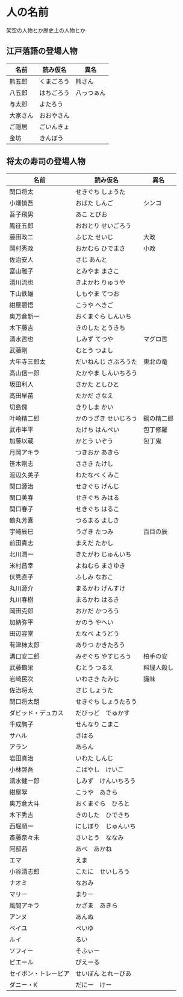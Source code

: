 # 人の名前

架空の人物とか歴史上の人物とか

## 江戸落語の登場人物

| 名前     | 読み仮名   | 異名       |
| -------- | ---------- | ---------- |
| 熊五郎   | くまごろう | 熊さん     |
| 八五郎   | はちごろう | 八っつぁん |
| 与太郎   | よたろう   |            |
| 大家さん | おおやさん |            |
| ご隠居   | ごいんきょ |            |
| 金坊     | きんぼう   |            |

## 将太の寿司の登場人物

| 名前                 | 読み仮名              | 異名       |
| -------------------- | --------------------- | ---------- |
| 関口将太             | せきぐち しょうた     |            |
| 小畑慎吾             | おばた しんご         | シンコ     |
| 吾子飛男             | あこ とびお           |            |
| 鳳征五郎             | おおとり せいごろう   |            |
| 藤田政二             | ふじた せいじ         | 大政       |
| 岡村秀政             | おかむら ひでまさ     | 小政       |
| 佐治安人             | さじ あんと           |            |
| 富山雅子             | とみやま まさこ       |            |
| 清川流也             | きよかわ りゅうや     |            |
| 下山鉄雄             | しもやま てつお       |            |
| 紺屋碧悟             | こうや へきご         |            |
| 奥万倉新一           | おくまぐら しんいち   |            |
| 木下藤吉             | きのした とうきち     |            |
| 清水哲也             | しみず てつや         | マグロ哲   |
| 武藤剛               | むとう つよし         |            |
| 大年寺三郎太         | だいねんじ さぶろうた | 東北の竜   |
| 高山信一郎           | たかやま しんいちろう |            |
| 坂田利人             | さかた としひと       |            |
| 高田早苗             | たかだ さなえ         |            |
| 切島傀               | きりしま かい         |            |
| 叶崎精二郎           | かのうざき せいじろう | 鋼の精二郎 |
| 武市半平             | たけち はんぺい       | 包丁修羅   |
| 加藤以蔵             | かとう いぞう         | 包丁鬼     |
| 月岡アキラ           | つきおか あきら       |            |
| 笹木剛志             | ささき たけし         |            |
| 渡辺久美子           | わたなべ くみこ       |            |
| 関口源治             | せきぐち げんじ       |            |
| 関口美春             | せきぐち みはる       |            |
| 関口春子             | せきぐち はるこ       |            |
| 鶴丸芳喜             | つるまる よしき       |            |
| 宇崎辰巳             | うざき たつみ         | 百目の辰   |
| 前田貴志             | まえだ たかし         |            |
| 北川潤一             | きたがわ じゅんいち   |            |
| 米村昌幸             | よねむら まさゆき     |            |
| 伏見直子             | ふしみ なおこ         |            |
| 丸川源介             | まるかわ げんすけ     |            |
| 丸川春樹             | まるかわ はるき       |            |
| 岡田克郎             | おかだ かつろう       |            |
| 加納弥平             | かのう やへい         |            |
| 田辺容堂             | たなべ ようどう       |            |
| 有津柿太郎           | ありつ かきたろう     |            |
| 溝口安二郎           | みぞぐち やすじろう   | 柏手の安   |
| 武藤鶴栄             | むとう つるえ         | 料理人殺し |
| 岩崎民次             | いわさき たみじ       | 識味       |
| 佐治将太             | さじ しょうた         |            |
| 関口将太朗           | せきぐち しょうたろう |            |
| ダビッド・デュカス   | だびっど　でゅかす    |            |
| 千成駒子             | せんなり こまこ       |            |
| サハル               | さはる                |            |
| アラン               | あらん                |            |
| 岩田真治             | いわた しんじ         |            |
| 小林啓吾             | こばやし　けいご      |            |
| 清水健一郎           | しみず　けんいちろう  |            |
| 紺屋翠               | こうや　あきら        |            |
| 奥万倉大斗           | おくまぐら　ひろと    |            |
| 木下秀吉             | きのした　ひできち    |            |
| 西堀順一             | にしぼり　じゅんいち  |            |
| 斎藤奈々未           | さいとう　ななみ      |            |
| 阿部茜               | あべ　あかね          |            |
| エマ                 | えま                  |            |
| 小谷清志郎           | こたに　せいしろう    |            |
| ナオミ               | なおみ                |            |
| マリー               | まりー                |            |
| 風間アキラ           | かざま　あきら        |            |
| アンヌ               | あんぬ                |            |
| ペイユ               | ぺいゆ                |            |
| ルイ                 | るい                  |            |
| ソフィー             | そふぃー              |            |
| ピエール             | ぴえーる              |            |
| セイボン・トレービア | せいぼん とれーびあ   |            |
| ダニー・K            | だにー　けー          |            |

